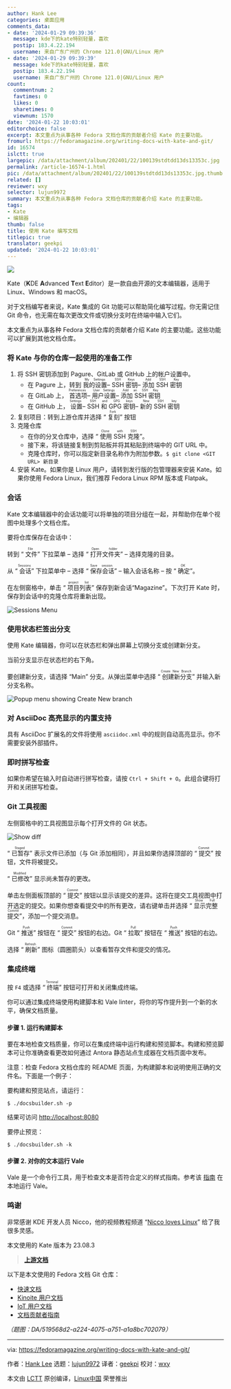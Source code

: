 ```yaml
---
author: Hank Lee
categories: 桌面应用
comments_data:
- date: '2024-01-29 09:39:36'
  message: kde下的kate特别轻量，喜欢
  postip: 183.4.22.194
  username: 来自广东广州的 Chrome 121.0|GNU/Linux 用户
- date: '2024-01-29 09:39:39'
  message: kde下的kate特别轻量，喜欢
  postip: 183.4.22.194
  username: 来自广东广州的 Chrome 121.0|GNU/Linux 用户
count:
  commentnum: 2
  favtimes: 0
  likes: 0
  sharetimes: 0
  viewnum: 1570
date: '2024-01-22 10:03:01'
editorchoice: false
excerpt: 本文重点为从事各种 Fedora 文档仓库的贡献者介绍 Kate 的主要功能。
fromurl: https://fedoramagazine.org/writing-docs-with-kate-and-git/
id: 16574
islctt: true
largepic: /data/attachment/album/202401/22/100139stdtdd13ds13353c.jpg
permalink: /article-16574-1.html
pic: /data/attachment/album/202401/22/100139stdtdd13ds13353c.jpg.thumb.jpg
related: []
reviewer: wxy
selector: lujun9972
summary: 本文重点为从事各种 Fedora 文档仓库的贡献者介绍 Kate 的主要功能。
tags:
- Kate
- 编辑器
thumb: false
title: 使用 Kate 编写文档
titlepic: true
translator: geekpi
updated: '2024-01-22 10:03:01'
---
```


![](/data/attachment/album/202401/22/100139stdtdd13ds13353c.jpg)


Kate（**K**DE **A**dvanced **T**ext **E**ditor）是一款自由开源的文本编辑器，适用于 Linux、Windows 和 macOS。


对于文档编写者来说，Kate 集成的 Git 功能可以帮助简化编写过程。你无需记住 Git 命令，也无需在每次更改文件或切换分支时在终端中输入它们。


本文重点为从事各种 Fedora 文档仓库的贡献者介绍 Kate 的主要功能。这些功能可以扩展到其他文档仓库。


### 将 Kate 与你的仓库一起使用的准备工作


1. 将 SSH 密钥添加到 Pagure、GitLab 或 GitHub 上的帐户设置中。
	* 在 Pagure 上，转到 <ruby> 我的设置 <rt>  My Settings </rt></ruby> – <ruby> SSH 密钥 <rt>  SSH Keys </rt></ruby> – <ruby> 添加 SSH 密钥 <rt>  Add SSH Key </rt></ruby>
	* 在 GitLab 上，<ruby> 首选项 <rt>  Preferences </rt></ruby> – <ruby> 用户设置 <rt>  User Settings </rt></ruby> – <ruby> 添加 SSH 密钥 <rt>  Add an SSH Key </rt></ruby>
	* 在 GitHub 上，<ruby> 设置 <rt>  Settings </rt></ruby> – <ruby> SSH 和 GPG 密钥 <rt>  SSH and GPG keys </rt></ruby> – <ruby> 新的 SSH 密钥 <rt>  New SSH key </rt></ruby>
2. 复刻项目：转到上游仓库并选择 “<ruby> 复刻 <rt>  Fork </rt></ruby>” 按钮
3. 克隆仓库
	* 在你的分叉仓库中，选择 “<ruby> 使用 SSH 克隆 <rt>  Clone with SSH </rt></ruby>”。
	* 接下来，将该链接复制到剪贴板并将其粘贴到终端中的 GIT URL 中。
	* 克隆仓库时，你可以指定新目录名称作为附加参数。`$ git clone <GIT URL> 新目录`
4. 安装 Kate。如果你是 Linux 用户，请转到发行版的包管理器来安装 Kate。如果你使用 Fedora Linux，我们推荐 Fedora Linux RPM 版本或 Flatpak。


### 会话


Kate 文本编辑器中的会话功能可以将单独的项目分组在一起，并帮助你在单个视图中处理多个文档仓库。


要将仓库保存在会话中：


转到 “<ruby> 文件 <rt>  File </rt></ruby>” 下拉菜单 – 选择 “<ruby> 打开文件夹 <rt>  Open folder </rt></ruby>” – 选择克隆的目录。


从 “<ruby> 会话 <rt>  Sessions </rt></ruby>” 下拉菜单中 – 选择 “<ruby> 保存会话 <rt>  Save session </rt></ruby>” – 输入会话名称 – 按 “<ruby> 确定 <rt>  OK </rt></ruby>”。


在左侧窗格中，单击 “<ruby> 项目列表 <rt>  project list </rt></ruby>” 保存到新会话“Magazine”。下次打开 Kate 时，保存到会话中的克隆仓库将重新出现。


![Sessions Menu](/data/attachment/album/202401/22/100303o37vnav49ep963z0.png)


### 使用状态栏签出分支


使用 Kate 编辑器，你可以在状态栏和弹出屏幕上切换分支或创建新分支。


当前分支显示在状态栏的右下角。


要创建新分支，请选择 “Main” 分支。从弹出菜单中选择 “<ruby> 创建新分支 <rt>  Create New Branch </rt></ruby>” 并输入新分支名称。


![Popup menu showing Create New branch](/data/attachment/album/202401/22/100303c198h26j58nco2i6.png)


### 对 AsciiDoc 高亮显示的内置支持


具有 AsciiDoc 扩展名的文件将使用 `asciidoc.xml` 中的规则自动高亮显示。你不需要安装外部插件。


### 即时拼写检查


如果你希望在输入时自动进行拼写检查，请按 `Ctrl + Shift + O`。此组合键将打开和关闭拼写检查。


### Git 工具视图


左侧窗格中的工具视图显示每个打开文件的 Git 状态。


![Show diff](/data/attachment/album/202401/22/100304sghr33c0gopmhmbz.png)


“<ruby> 已暂存 <rt>  Staged </rt></ruby>” 表示文件已添加（与 Git 添加相同），并且如果你选择顶部的 “<ruby> 提交 <rt>  Commit </rt></ruby>” 按钮，文件将被提交。


“<ruby> 已修改 <rt>  Modified </rt></ruby>” 显示尚未暂存的更改。


单击左侧面板顶部的 “<ruby> 提交 <rt>  Commit </rt></ruby>” 按钮以显示该提交的差异。这将在提交工具视图中打开选定的提交。如果你想查看提交中的所有更改，请右键单击并选择 “<ruby> 显示完整提交 <rt>  Show Full Commit </rt></ruby>”，添加一个提交消息。


Git “<ruby> 推送 <rt>  Push </rt></ruby>” 按钮在 “<ruby> 提交 <rt>  Commit </rt></ruby>” 按钮的右边。Git “<ruby> 拉取 <rt>  Pull </rt></ruby>” 按钮在 “<ruby> 推送 <rt>  Push </rt></ruby>” 按钮的右边。


选择 “<ruby> 刷新 <rt>  Refresh </rt></ruby>” 图标（圆圈箭头）以查看暂存文件和提交的情况。


### 集成终端


按 `F4` 或选择 “<ruby> 终端 <rt>  Terminal </rt></ruby>” 按钮可打开和关闭集成终端。


你可以通过集成终端使用构建脚本和 Vale linter，将你的写作提升到一个新的水平，确保文档质量。


#### 步骤 1. 运行构建脚本


要在本地检查文档质量，你可以在集成终端中运行构建和预览脚本。构建和预览脚本可让你准确查看更改如何通过 Antora 静态站点生成器在文档页面中发布。


注意：检查 Fedora 文档仓库的 README 页面，为构建脚本和说明使用正确的文件名。下面是一个例子：


要构建和预览站点，请运行：



```
$ ./docsbuilder.sh -p

```

结果可访问 <http://localhost:8080>


要停止预览：



```
$ ./docsbuilder.sh -k

```

#### 步骤 2. 对你的文本运行 Vale


Vale 是一个命令行工具，用于检查文本是否符合定义的样式指南。参考该 [指南](https://docs.fedoraproject.org/en-US/fedora-docs/contributing-docs/tools-vale-linter/) 在本地运行 Vale。


### 鸣谢


非常感谢 KDE 开发人员 Nicco，他的视频教程频道 “[Nicco loves Linux](https://www.youtube.com/c/Niccol%C3%B2Ve)” 给了我很多灵感。


本文使用的 Kate 版本为 23.08.3



> 
> **[上游文档](https://docs.kde.org/stable5/en/kate/kate/index.html)**
> 
> 
> 


以下是本文使用的 Fedora 文档 Git 仓库：


* [快速文档](https://pagure.io/fedora-docs/quick-docs.git)
* [Kinoite 用户文档](https://pagure.io/fedora-kde/kinoite-docs.git)
* [IoT 用户文档](https://github.com/fedora-iot/iot-docs.git)
* [文档贡献者指南](https://gitlab.com/fedora/docs/community-tools/documentation-contributors-guide.git)


*（题图：DA/519568d2-a224-4075-a751-a1a8bc702079）*




---


via: <https://fedoramagazine.org/writing-docs-with-kate-and-git/>


作者：[Hank Lee](https://fedoramagazine.org/author/hankuoffroad/) 选题：[lujun9972](https://github.com/lujun9972) 译者：[geekpi](https://github.com/geekpi) 校对：[wxy](https://github.com/wxy)


本文由 [LCTT](https://github.com/LCTT/TranslateProject) 原创编译，[Linux中国](https://linux.cn/) 荣誉推出